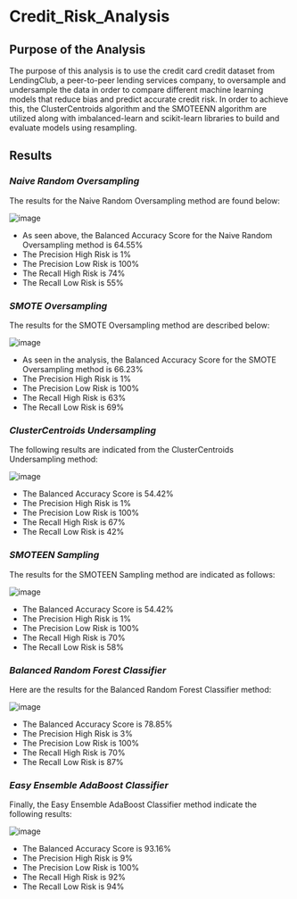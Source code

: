 # Credit_Risk_Analysis


## Purpose of the Analysis

The purpose of this analysis is to use the credit card credit dataset from LendingClub, a peer-to-peer lending services company, to oversample and undersample the data in order to compare different machine learning models that reduce bias and predict accurate credit risk. In order to achieve this, the ClusterCentroids algorithm and the SMOTEENN algorithm are utilized along with imbalanced-learn and scikit-learn libraries to build and evaluate models using resampling.


## Results

### *Naive Random Oversampling*

The results for the Naive Random Oversampling method are found below:

![image](https://user-images.githubusercontent.com/75655852/116025795-58444c00-a61f-11eb-94ff-cd76bbca8e8f.png)

- As seen above, the Balanced Accuracy Score for the Naive Random Oversampling method is 64.55%
- The Precision High Risk is 1%
- The Precision Low Risk is 100%
- The Recall High Risk is 74%
- The Recall Low Risk is 55%

### *SMOTE Oversampling*

The results for the SMOTE Oversampling method are described below:

![image](https://user-images.githubusercontent.com/75655852/116025965-ab1e0380-a61f-11eb-951a-25312f377d6b.png)

- As seen in the analysis, the Balanced Accuracy Score for the SMOTE Oversampling method is 66.23%
- The Precision High Risk is 1%
- The Precision Low Risk is 100%
- The Recall High Risk is 63%
- The Recall Low Risk is 69%

### *ClusterCentroids Undersampling*

The following results are indicated from the ClusterCentroids Undersampling method:

![image](https://user-images.githubusercontent.com/75655852/116026275-5b8c0780-a620-11eb-83a1-ca184a9f077d.png)

- The Balanced Accuracy Score is 54.42%
- The Precision High Risk is 1%
- The Precision Low Risk is 100%
- The Recall High Risk is 67%
- The Recall Low Risk is 42%

### *SMOTEEN Sampling*

The results for the SMOTEEN Sampling method are indicated as follows:

![image](https://user-images.githubusercontent.com/75655852/116026672-28964380-a621-11eb-8cc8-855ecde1f78d.png)

- The Balanced Accuracy Score is 54.42%
- The Precision High Risk is 1%
- The Precision Low Risk is 100%
- The Recall High Risk is 70%
- The Recall Low Risk is 58%


### *Balanced Random Forest Classifier*

Here are the results for the Balanced Random Forest Classifier method: 

![image](https://user-images.githubusercontent.com/75655852/116027124-081ab900-a622-11eb-8484-8f6ea05b3333.png)

- The Balanced Accuracy Score is 78.85%
- The Precision High Risk is 3%
- The Precision Low Risk is 100%
- The Recall High Risk is 70%
- The Recall Low Risk is 87%


### *Easy Ensemble AdaBoost Classifier*

Finally, the Easy Ensemble AdaBoost Classifier method indicate the following results:

![image](https://user-images.githubusercontent.com/75655852/116027194-38faee00-a622-11eb-93e6-1398cfea1789.png)

- The Balanced Accuracy Score is 93.16%
- The Precision High Risk is 9%
- The Precision Low Risk is 100%
- The Recall High Risk is 92%
- The Recall Low Risk is 94%



